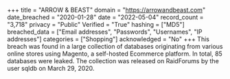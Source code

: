 +++
title = "ARROW &amp; BEAST"
domain = "https://arrowandbeast.com"
date_breached = "2020-01-28"
date = "2022-05-04"
record_count = "3,718"
privacy = "Public"
Verified = "True"
hashing = ["MD5"]
breached_data = ["Email addresses", "Passwords", "Usernames", "IP addresses"]
categories = ["Shopping"]
acknowledged = "No"
+++
This breach was found in a large collection of databases originating from various online stores using Magento, a self-hosted Ecommerce platform. In total, 85 databases were leaked. The collection was released on RaidForums by the user sqldb on March 29, 2020.

